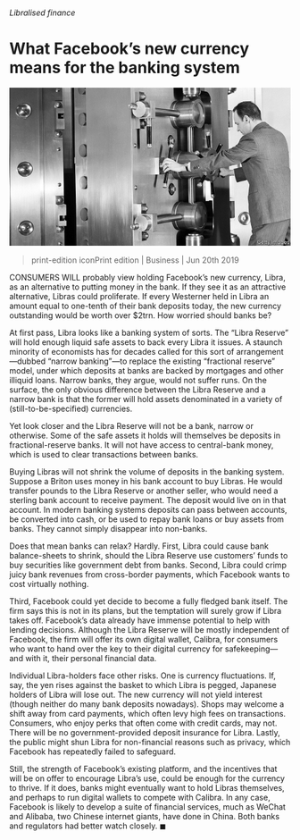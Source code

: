 ###### Libralised finance

# What Facebook’s new currency means for the banking system 

![image](images/20190622_WBP006_0.jpg) 

> print-edition iconPrint edition | Business | Jun 20th 2019 

CONSUMERS WILL probably view holding Facebook’s new currency, Libra, as an alternative to putting money in the bank. If they see it as an attractive alternative, Libras could proliferate. If every Westerner held in Libra an amount equal to one-tenth of their bank deposits today, the new currency outstanding would be worth over $2trn. How worried should banks be? 

At first pass, Libra looks like a banking system of sorts. The “Libra Reserve” will hold enough liquid safe assets to back every Libra it issues. A staunch minority of economists has for decades called for this sort of arrangement—dubbed “narrow banking”—to replace the existing “fractional reserve” model, under which deposits at banks are backed by mortgages and other illiquid loans. Narrow banks, they argue, would not suffer runs. On the surface, the only obvious difference between the Libra Reserve and a narrow bank is that the former will hold assets denominated in a variety of (still-to-be-specified) currencies. 

Yet look closer and the Libra Reserve will not be a bank, narrow or otherwise. Some of the safe assets it holds will themselves be deposits in fractional-reserve banks. It will not have access to central-bank money, which is used to clear transactions between banks. 

Buying Libras will not shrink the volume of deposits in the banking system. Suppose a Briton uses money in his bank account to buy Libras. He would transfer pounds to the Libra Reserve or another seller, who would need a sterling bank account to receive payment. The deposit would live on in that account. In modern banking systems deposits can pass between accounts, be converted into cash, or be used to repay bank loans or buy assets from banks. They cannot simply disappear into non-banks. 

Does that mean banks can relax? Hardly. First, Libra could cause bank balance-sheets to shrink, should the Libra Reserve use customers’ funds to buy securities like government debt from banks. Second, Libra could crimp juicy bank revenues from cross-border payments, which Facebook wants to cost virtually nothing. 

Third, Facebook could yet decide to become a fully fledged bank itself. The firm says this is not in its plans, but the temptation will surely grow if Libra takes off. Facebook’s data already have immense potential to help with lending decisions. Although the Libra Reserve will be mostly independent of Facebook, the firm will offer its own digital wallet, Calibra, for consumers who want to hand over the key to their digital currency for safekeeping—and with it, their personal financial data. 

Individual Libra-holders face other risks. One is currency fluctuations. If, say, the yen rises against the basket to which Libra is pegged, Japanese holders of Libra will lose out. The new currency will not yield interest (though neither do many bank deposits nowadays). Shops may welcome a shift away from card payments, which often levy high fees on transactions. Consumers, who enjoy perks that often come with credit cards, may not. There will be no government-provided deposit insurance for Libra. Lastly, the public might shun Libra for non-financial reasons such as privacy, which Facebook has repeatedly failed to safeguard. 

Still, the strength of Facebook’s existing platform, and the incentives that will be on offer to encourage Libra’s use, could be enough for the currency to thrive. If it does, banks might eventually want to hold Libras themselves, and perhaps to run digital wallets to compete with Calibra. In any case, Facebook is likely to develop a suite of financial services, much as WeChat and Alibaba, two Chinese internet giants, have done in China. Both banks and regulators had better watch closely. ◼ 


